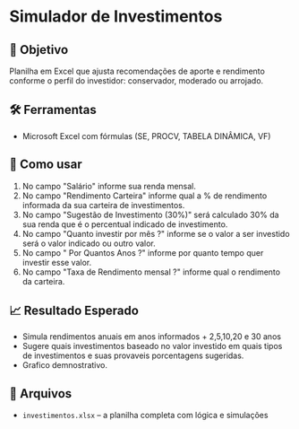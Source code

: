 # Simulador de Investimentos

## 🎯 Objetivo
Planilha em Excel que ajusta recomendações de aporte e rendimento conforme o perfil do investidor: conservador, moderado ou arrojado.

## 🛠 Ferramentas
- Microsoft Excel com fórmulas (SE, PROCV, TABELA DINÂMICA, VF)

## 🚀 Como usar
1. No campo "Salário" informe sua renda mensal.
2. No campo "Rendimento Carteira" informe qual a % de rendimento informada da sua carteira de investimentos.
3. No campo "Sugestão de Investimento (30%)" será calculado 30% da sua renda que é o percentual indicado de investimento.
4. No campo "Quanto investir por mês ?" informe se o valor a ser investido será o valor indicado ou outro valor.
5. No campo " Por Quantos Anos ?" informe por quanto tempo quer investir esse valor.
6. No campo "Taxa de Rendimento mensal ?" informe qual o rendimento da carteira.

## 📈 Resultado Esperado
- Simula rendimentos anuais em anos informados + 2,5,10,20 e 30 anos
- Sugere quais investimentos baseado no valor investido em quais tipos de investimentos e suas provaveis porcentagens sugeridas.
- Grafico demnostrativo.

## 📂 Arquivos
- `investimentos.xlsx` – a planilha completa com lógica e simulações
